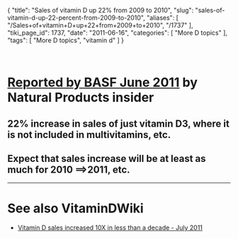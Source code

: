 {
    "title": "Sales of vitamin D up 22% from 2009 to 2010",
    "slug": "sales-of-vitamin-d-up-22-percent-from-2009-to-2010",
    "aliases": [
        "/Sales+of+vitamin+D+up+22+from+2009+to+2010",
        "/1737"
    ],
    "tiki_page_id": 1737,
    "date": "2011-06-16",
    "categories": [
        "More D topics"
    ],
    "tags": [
        "More D topics",
        "vitamin d"
    ]
}


&nbsp;

# [Reported by BASF June 2011](http://www.naturalproductsinsider.com/news/2011/06/basf-reports-vitamin-d-sales-increases.aspx) by Natural Products insider

## 22% increase in sales of just vitamin D3, where it is not included in multivitamins, etc.

## Expect that sales increase will be at least as much for 2010 ==>2011, etc.

- - - - - - - - 

# See also VitaminDWiki

* [Vitamin D sales increased 10X in less than a decade - July 2011](/posts/vitamin-d-sales-increased-10x-in-less-than-a-decade)